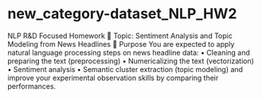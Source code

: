# new_category-dataset_NLP_HW2

NLP R&D Focused Homework 🧠
Topic: Sentiment Analysis and Topic Modeling from News Headlines
🎯 Purpose
You are expected to apply natural language processing steps on news headline data:
• Cleaning and preparing the text (preprocessing)
• Numericalizing the text (vectorization)
• Sentiment analysis
• Semantic cluster extraction (topic modeling) and improve your experimental observation skills by comparing their performances.
